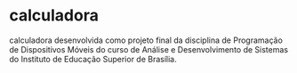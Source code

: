 # calculadora
calculadora desenvolvida como projeto final da disciplina de Programação de Dispositivos Móveis do curso de Análise e Desenvolvimento de Sistemas do Instituto de Educação Superior de Brasília.
